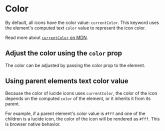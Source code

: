 <script setup>
import { Sandpack } from 'sandpack-vue3'
import sandpackTheme from '../../../.vitepress/theme/sandpackTheme.json'
import buttonExampleFiles from './examples/button-example/files.ts'
import iconColorExampleFiles from './examples/color-icon/files.ts'
</script>

# Color

By default, all icons have the color value: `currentColor`. This keyword uses the element's computed text `color` value to represent the icon color.

Read more about [ `currentColor` on MDN](https://developer.mozilla.org/en-US/docs/Web/CSS/color_value#currentcolor_keyword).

## Adjust the color using the `color` prop

The color can be adjusted by passing the color prop to the element.

<!-- This one is faked, since codesandbox doesn't support svelte 5 yet -->
<Sandpack
  template="vue"
  :theme="sandpackTheme"
  :customSetup='{
    dependencies: {
      "@lucide/svelte": "latest",
      "lucide-vue-next": "latest"
    }
  }'
  :files="iconColorExampleFiles"
  :options="{
    editorHeight: 295,
    editorWidthPercentage: 60,
    showOpenInCodeSandbox: false,
  }"
/>

## Using parent elements text color value

Because the color of lucide icons uses `currentColor`, the color of the icon depends on the computed `color` of the element, or it inherits it from its parent.

For example, if a parent element's color value is `#fff` and one of the children is a lucide icon, the color of the icon will be rendered  as `#fff`. This is browser native behavior.

<!-- This one is faked, since codesandbox doesn't support svelte 5 yet -->
<Sandpack
  template="vue"
  :theme="sandpackTheme"
  :files="buttonExampleFiles"
  :customSetup='{
    dependencies: {
      "@lucide/svelte": "latest",
      "lucide-vue-next": "latest"
    }
  }'
  :options="{
    editorHeight: 320,
    editorWidthPercentage: 60,
    showOpenInCodeSandbox: false
  }"
/>
